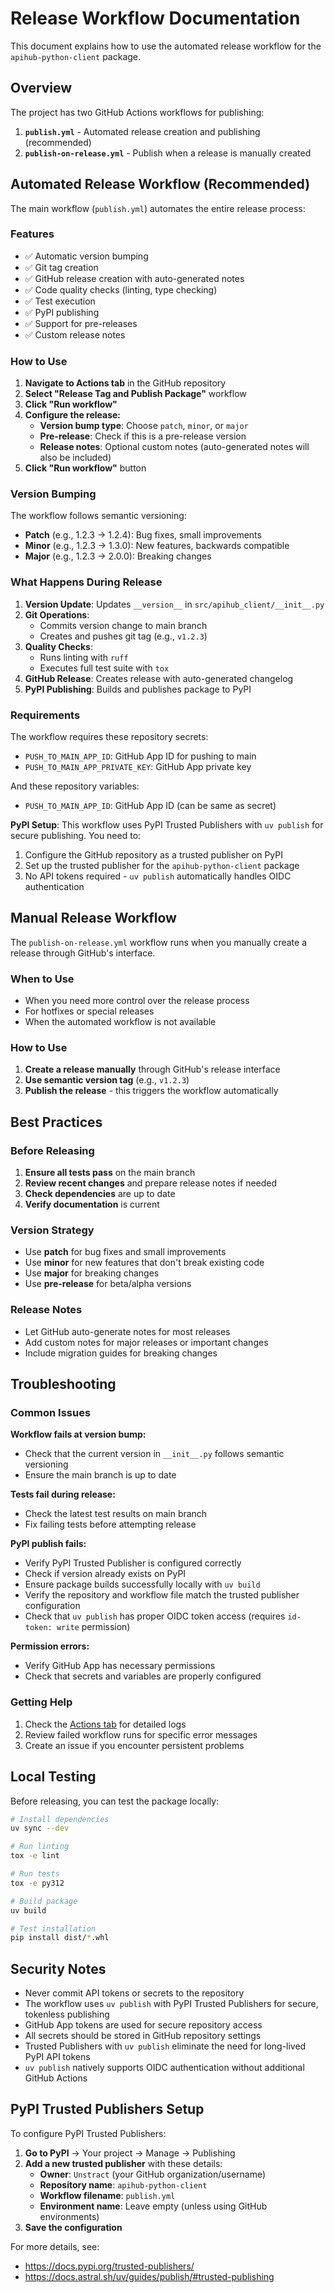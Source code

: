 # Release Workflow Documentation

This document explains how to use the automated release workflow for the `apihub-python-client` package.

## Overview

The project has two GitHub Actions workflows for publishing:

1. **`publish.yml`** - Automated release creation and publishing (recommended)
2. **`publish-on-release.yml`** - Publish when a release is manually created

## Automated Release Workflow (Recommended)

The main workflow (`publish.yml`) automates the entire release process:

### Features

- ✅ Automatic version bumping
- ✅ Git tag creation
- ✅ GitHub release creation with auto-generated notes
- ✅ Code quality checks (linting, type checking)
- ✅ Test execution
- ✅ PyPI publishing
- ✅ Support for pre-releases
- ✅ Custom release notes

### How to Use

1. **Navigate to Actions tab** in the GitHub repository
2. **Select "Release Tag and Publish Package"** workflow
3. **Click "Run workflow"**
4. **Configure the release:**
   - **Version bump type**: Choose `patch`, `minor`, or `major`
   - **Pre-release**: Check if this is a pre-release version
   - **Release notes**: Optional custom notes (auto-generated notes will also be included)
5. **Click "Run workflow"** button

### Version Bumping

The workflow follows semantic versioning:

- **Patch** (e.g., 1.2.3 → 1.2.4): Bug fixes, small improvements
- **Minor** (e.g., 1.2.3 → 1.3.0): New features, backwards compatible
- **Major** (e.g., 1.2.3 → 2.0.0): Breaking changes

### What Happens During Release

1. **Version Update**: Updates `__version__` in `src/apihub_client/__init__.py`
2. **Git Operations**:
   - Commits version change to main branch
   - Creates and pushes git tag (e.g., `v1.2.3`)
3. **Quality Checks**:
   - Runs linting with `ruff`
   - Executes full test suite with `tox`
4. **GitHub Release**: Creates release with auto-generated changelog
5. **PyPI Publishing**: Builds and publishes package to PyPI

### Requirements

The workflow requires these repository secrets:

- `PUSH_TO_MAIN_APP_ID`: GitHub App ID for pushing to main
- `PUSH_TO_MAIN_APP_PRIVATE_KEY`: GitHub App private key

And these repository variables:

- `PUSH_TO_MAIN_APP_ID`: GitHub App ID (can be same as secret)

**PyPI Setup**: This workflow uses PyPI Trusted Publishers with `uv publish` for secure publishing. You need to:

1. Configure the GitHub repository as a trusted publisher on PyPI
2. Set up the trusted publisher for the `apihub-python-client` package
3. No API tokens required - `uv publish` automatically handles OIDC authentication

## Manual Release Workflow

The `publish-on-release.yml` workflow runs when you manually create a release through GitHub's interface.

### When to Use

- When you need more control over the release process
- For hotfixes or special releases
- When the automated workflow is not available

### How to Use

1. **Create a release manually** through GitHub's release interface
2. **Use semantic version tag** (e.g., `v1.2.3`)
3. **Publish the release** - this triggers the workflow automatically

## Best Practices

### Before Releasing

1. **Ensure all tests pass** on the main branch
2. **Review recent changes** and prepare release notes if needed
3. **Check dependencies** are up to date
4. **Verify documentation** is current

### Version Strategy

- Use **patch** for bug fixes and small improvements
- Use **minor** for new features that don't break existing code
- Use **major** for breaking changes
- Use **pre-release** for beta/alpha versions

### Release Notes

- Let GitHub auto-generate notes for most releases
- Add custom notes for major releases or important changes
- Include migration guides for breaking changes

## Troubleshooting

### Common Issues

**Workflow fails at version bump:**

- Check that the current version in `__init__.py` follows semantic versioning
- Ensure the main branch is up to date

**Tests fail during release:**

- Check the latest test results on main branch
- Fix failing tests before attempting release

**PyPI publish fails:**

- Verify PyPI Trusted Publisher is configured correctly
- Check if version already exists on PyPI
- Ensure package builds successfully locally with `uv build`
- Verify the repository and workflow file match the trusted publisher configuration
- Check that `uv publish` has proper OIDC token access (requires `id-token: write` permission)

**Permission errors:**

- Verify GitHub App has necessary permissions
- Check that secrets and variables are properly configured

### Getting Help

1. Check the [Actions tab](../../actions) for detailed logs
2. Review failed workflow runs for specific error messages
3. Create an issue if you encounter persistent problems

## Local Testing

Before releasing, you can test the package locally:

```bash
# Install dependencies
uv sync --dev

# Run linting
tox -e lint

# Run tests
tox -e py312

# Build package
uv build

# Test installation
pip install dist/*.whl
```

## Security Notes

- Never commit API tokens or secrets to the repository
- The workflow uses `uv publish` with PyPI Trusted Publishers for secure, tokenless publishing
- GitHub App tokens are used for secure repository access
- All secrets should be stored in GitHub repository settings
- Trusted Publishers with `uv publish` eliminate the need for long-lived PyPI API tokens
- `uv publish` natively supports OIDC authentication without additional GitHub Actions

## PyPI Trusted Publishers Setup

To configure PyPI Trusted Publishers:

1. **Go to PyPI** → Your project → Manage → Publishing
2. **Add a new trusted publisher** with these details:
   - **Owner**: `Unstract` (your GitHub organization/username)
   - **Repository name**: `apihub-python-client`
   - **Workflow filename**: `publish.yml`
   - **Environment name**: Leave empty (unless using GitHub environments)
3. **Save the configuration**

For more details, see:

- https://docs.pypi.org/trusted-publishers/
- https://docs.astral.sh/uv/guides/publish/#trusted-publishing
